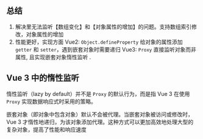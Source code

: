 ## 总结
1. 解决里无法监听【数组变化】和【对象属性的增加】的问题。支持数组索引修改，对象属性的增加
2. 性能更好，实现方面
	Vue2: `Object.defineProperty` 给对象的属性添加 `getter` 和 `setter`，遇到嵌套对象时需要递归
	Vue3: `Proxy` 直接监听对象而非属性, 且实现嵌套对象惰性监听 . 
	
	

## Vue 3 中的惰性监听
惰性监听（lazy by default）并不是 `Proxy` 的默认行为，而是指 Vue 3 在使用 `Proxy` 实现数据响应式时采用的策略。

嵌套对象（即对象中包含对象）默认不会被代理。当嵌套对象被访问或修改时，Vue 3 才惰性地递归，为该对象添加代理。这种方式可以更加高效地处理大型的复杂对象，提高了性能和响应速度